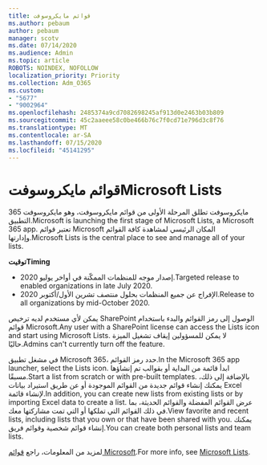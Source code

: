 ```yaml
---
title: قوائم مايكروسوفت
ms.author: pebaum
author: pebaum
manager: scotv
ms.date: 07/14/2020
ms.audience: Admin
ms.topic: article
ROBOTS: NOINDEX, NOFOLLOW
localization_priority: Priority
ms.collection: Adm_O365
ms.custom:
- "5677"
- "9002964"
ms.openlocfilehash: 2485374a9cd7082698245af913d0e2463b03b809
ms.sourcegitcommit: 45c2aaeee58c0be466b76c7f0cd71e796d3c8f76
ms.translationtype: MT
ms.contentlocale: ar-SA
ms.lasthandoff: 07/15/2020
ms.locfileid: "45141295"
---
```

# <a name="microsoft-lists"></a><span data-ttu-id="113d4-102">قوائم مايكروسوفت</span><span class="sxs-lookup"><span data-stu-id="113d4-102">Microsoft Lists</span></span>

<span data-ttu-id="113d4-103">مايكروسوفت تطلق المرحلة الأولى من قوائم مايكروسوفت، وهو مايكروسوفت 365 التطبيق.</span><span class="sxs-lookup"><span data-stu-id="113d4-103">Microsoft is launching the first stage of Microsoft Lists, a Microsoft 365 app.</span></span> <span data-ttu-id="113d4-104">تعتبر قوائم Microsoft المكان الرئيسي لمشاهدة كافة القوائم وإدارتها.</span><span class="sxs-lookup"><span data-stu-id="113d4-104">Microsoft Lists is the central place to see and manage all of your lists.</span></span>  
  
<span data-ttu-id="113d4-105">**توقيت**</span><span class="sxs-lookup"><span data-stu-id="113d4-105">**Timing**</span></span>  

- <span data-ttu-id="113d4-106">إصدار موجه للمنظمات الممكّنة في أواخر يوليو 2020.</span><span class="sxs-lookup"><span data-stu-id="113d4-106">Targeted release to enabled organizations in late July 2020.</span></span>
- <span data-ttu-id="113d4-107">الإفراج عن جميع المنظمات بحلول منتصف تشرين الأول/أكتوبر 2020.</span><span class="sxs-lookup"><span data-stu-id="113d4-107">Release to all organizations by mid-October 2020.</span></span>

<span data-ttu-id="113d4-108">يمكن لأي مستخدم لديه ترخيص SharePoint الوصول إلى رمز القوائم والبدء باستخدام قوائم Microsoft.</span><span class="sxs-lookup"><span data-stu-id="113d4-108">Any user with a SharePoint license can access the Lists icon and start using Microsoft Lists.</span></span> <span data-ttu-id="113d4-109">لا يمكن للمسؤولين إيقاف تشغيل الميزة حاليًا.</span><span class="sxs-lookup"><span data-stu-id="113d4-109">Admins can't currently turn off the feature.</span></span>
 
<span data-ttu-id="113d4-110">في مشغل تطبيق Microsoft 365، حدد رمز القوائم.</span><span class="sxs-lookup"><span data-stu-id="113d4-110">In the Microsoft 365 app launcher, select the Lists icon.</span></span> <span data-ttu-id="113d4-111">ابدأ قائمة من البداية أو بقوالب تم إنشاؤها مسبقًا.</span><span class="sxs-lookup"><span data-stu-id="113d4-111">Start a list from scratch or with pre-built templates.</span></span> <span data-ttu-id="113d4-112">بالإضافة إلى ذلك، يمكنك إنشاء قوائم جديدة من القوائم الموجودة أو عن طريق استيراد بيانات Excel لإنشاء قائمة.</span><span class="sxs-lookup"><span data-stu-id="113d4-112">In addition, you can create new lists from existing lists or by importing Excel data to create a list.</span></span> <span data-ttu-id="113d4-113">عرض القوائم المفضلة والقوائم الحديثة، بما في ذلك القوائم التي تملكها أو التي تمت مشاركتها معك.</span><span class="sxs-lookup"><span data-stu-id="113d4-113">View favorite and recent lists, including lists that you own or that have been shared with you.</span></span> <span data-ttu-id="113d4-114">يمكنك إنشاء قوائم شخصية وقوائم فريق.</span><span class="sxs-lookup"><span data-stu-id="113d4-114">You can create both personal lists and team lists.</span></span>  

<span data-ttu-id="113d4-115">لمزيد من المعلومات، راجع [قوائم Microsoft](https://aka.ms/microsoftlists).</span><span class="sxs-lookup"><span data-stu-id="113d4-115">For more info, see [Microsoft Lists](https://aka.ms/microsoftlists).</span></span>